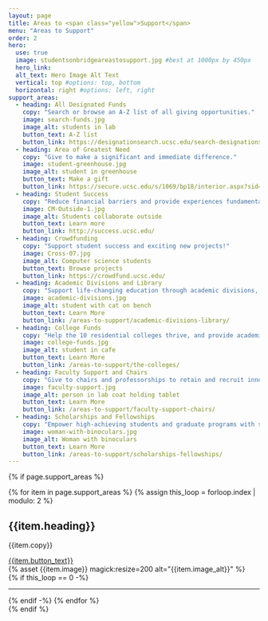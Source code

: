 ```yaml
---
layout: page
title: Areas to <span class="yellow">Support</span>
menu: "Areas to Support"
order: 2
hero:
  use: true
  image: studentsonbridgeareastosupport.jpg #best at 1000px by 450px
  hero_link:
  alt_text: Hero Image Alt Text
  vertical: top #options: top, bottom
  horizontal: right #options: left, right
support_areas:
  - heading: All Designated Funds
    copy: "Search or browse an A-Z list of all giving opportunities."
    image: search-funds.jpg
    image_alt: students in lab
    button_text: A-Z list
    button_link: https://designationsearch.ucsc.edu/search-designations/index.php
  - heading: Area of Greatest Need
    copy: "Give to make a significant and immediate difference."
    image: student-greenhouse.jpg
    image_alt: student in greenhouse   
    button_text: Make a gift
    button_link: https://secure.ucsc.edu/s/1069/bp18/interior.aspx?sid=1069&gid=1001&pgid=761&cid=1722
  - heading: Student Success
    copy: "Reduce financial barriers and provide experiences fundamental to students' success in their education and careers."
    image: CM-Outside-1.jpg
    image_alt: Students collaborate outside
    button_text: Learn more
    button_link: http://success.ucsc.edu/
  - heading: Crowdfunding
    copy: "Support student success and exciting new projects!"
    image: Cross-07.jpg
    image_alt: Computer science students 
    button_text: Browse projects
    button_link: https://crowdfund.ucsc.edu/
  - heading: Academic Divisions and Library
    copy: "Support life-changing education through academic divisions, libraries, and observatories."
    image: academic-divisions.jpg
    image_alt: student with cat on bench
    button_text: Learn More
    button_link: /areas-to-support/academic-divisions-library/
  - heading: College Funds
    copy: "Help the 10 residential colleges thrive, and provide academic assistance and activities embracing intellectual and social life."
    image: college-funds.jpg
    image_alt: student in cafe
    button_text: Learn More
    button_link: /areas-to-support/the-colleges/
  - heading: Faculty Support and Chairs
    copy: "Give to chairs and professorships to retain and recruit innovative and accomplished scholars."
    image: faculty-support.jpg
    image_alt: person in lab coat holding tablet
    button_text: Learn More
    button_link: /areas-to-support/faculty-support-chairs/
  - heading: Scholarships and Fellowships
    copy: "Empower high-achieving students and graduate programs with scholarship and fellowship opportunities."
    image: woman-with-binoculars.jpg
    image_alt: Woman with binoculars
    button_text: Learn More
    button_link: /areas-to-support/scholarships-fellowships/
---
```

{% if page.support_areas %}
<section class="cta two-col-grid">
  {% for item in page.support_areas %}
  {% assign this_loop = forloop.index | modulo: 2 %}
    <div class="grid-cell">
        <div class="container">
            <div class="copy">
                <h2>{{item.heading}}</h2>
                <p>{{item.copy}}</p>
                <a href="{{item.button_link}}" class="yellow-pill">{{item.button_text}}</a>
            </div>
            {% asset {{item.image}} magick:resize=200 alt="{{item.image_alt}}" %}
        </div>       
    </div>
{% if this_loop == 0 -%}
<hr>
{% endif -%}
  {% endfor %}

</section>
{% endif %}
